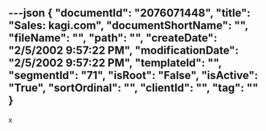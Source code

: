 ---json
{
  "documentId": "2076071448",
  "title": "Sales: kagi.com",
  "documentShortName": "",
  "fileName": "",
  "path": "",
  "createDate": "2/5/2002 9:57:22 PM",
  "modificationDate": "2/5/2002 9:57:22 PM",
  "templateId": "",
  "segmentId": "71",
  "isRoot": "False",
  "isActive": "True",
  "sortOrdinal": "",
  "clientId": "",
  "tag": ""
}
---

x
